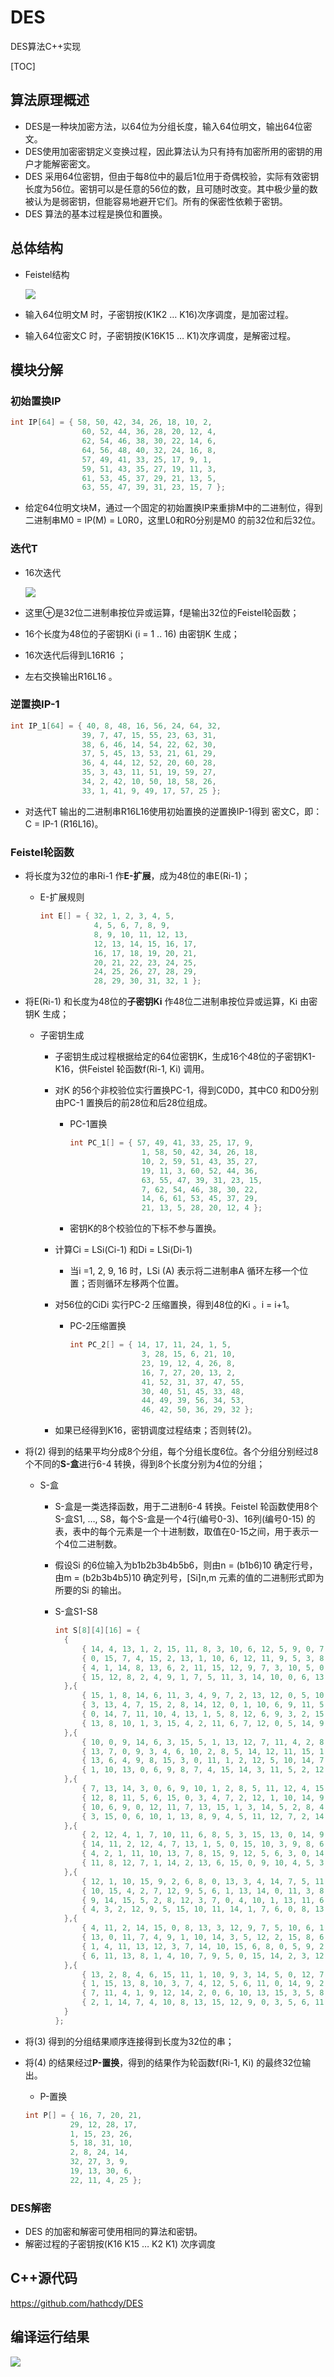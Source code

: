 # DES
DES算法C++实现

[TOC]

## 算法原理概述

- DES是一种块加密方法，以64位为分组长度，输入64位明文，输出64位密文。
- DES使用加密密钥定义变换过程，因此算法认为只有持有加密所用的密钥的用户才能解密密文。
- DES 采用64位密钥，但由于每8位中的最后1位用于奇偶校验，实际有效密钥长度为56位。密钥可以是任意的56位的数，且可随时改变。其中极少量的数被认为是弱密钥，但能容易地避开它们。所有的保密性依赖于密钥。
- DES 算法的基本过程是换位和置换。

## 总体结构

- Feistel结构

  ![](img/Feistel.png)

- 输入64位明文M 时，子密钥按(K1K2 … K16)次序调度，是加密过程。

- 输入64位密文C 时，子密钥按(K16K15 … K1)次序调度，是解密过程。

## 模块分解

### 初始置换IP

```c++
int IP[64] = { 58, 50, 42, 34, 26, 18, 10, 2,
				60, 52, 44, 36, 28, 20, 12, 4,
				62, 54, 46, 38, 30, 22, 14, 6,
				64, 56, 48, 40, 32, 24, 16, 8,
				57, 49, 41, 33, 25, 17, 9, 1,
				59, 51, 43, 35, 27, 19, 11, 3,
				61, 53, 45, 37, 29, 21, 13, 5,
				63, 55, 47, 39, 31, 23, 15, 7 };
```



- 给定64位明文块M，通过一个固定的初始置换IP来重排M中的二进制位，得到二进制串M0 = IP(M) = L0R0，这里L0和R0分别是M0 的前32位和后32位。

### 迭代T

- 16次迭代

  ![](H:/%E4%BD%9C%E4%B8%9A/Web%E5%AE%89%E5%85%A8/1/DES/img/%E8%BF%AD%E4%BB%A3.png)

- 这里⊕是32位二进制串按位异或运算，f是输出32位的Feistel轮函数；

- 16个长度为48位的子密钥Ki (i = 1 .. 16) 由密钥K 生成；

- 16次迭代后得到L16R16 ；

- 左右交换输出R16L16 。

### 逆置换IP-1

```c++
int IP_1[64] = { 40, 8, 48, 16, 56, 24, 64, 32,
				39, 7, 47, 15, 55, 23, 63, 31,
				38, 6, 46, 14, 54, 22, 62, 30,
				37, 5, 45, 13, 53, 21, 61, 29,
				36, 4, 44, 12, 52, 20, 60, 28,
				35, 3, 43, 11, 51, 19, 59, 27,
				34, 2, 42, 10, 50, 18, 58, 26,
				33, 1, 41, 9, 49, 17, 57, 25 };
```



- 对迭代T 输出的二进制串R16L16使用初始置换的逆置换IP-1得到
  密文C，即：C = IP-1 (R16L16)。

### Feistel轮函数

- 将长度为32位的串Ri-1 作**E-扩展**，成为48位的串E(Ri-1)；

  - E-扩展规则

    ```c++
    int E[]	= { 32, 1, 2, 3, 4, 5,
    			4, 5, 6, 7, 8, 9,
    			8, 9, 10, 11, 12, 13,
    			12, 13, 14, 15, 16, 17,
    			16, 17, 18, 19, 20, 21,
    			20, 21, 22, 23, 24, 25,
    			24, 25, 26, 27, 28, 29,
    			28, 29, 30, 31, 32, 1 };
    ```

    

- 将E(Ri-1) 和长度为48位的**子密钥Ki** 作48位二进制串按位异或运算，Ki 由密钥K 生成；

  - 子密钥生成

    - 子密钥生成过程根据给定的64位密钥K，生成16个48位的子密钥K1-K16，供Feistel 轮函数f(Ri-1, Ki) 调用。

    - 对K 的56个非校验位实行置换PC-1，得到C0D0，其中C0 和D0分别由PC-1 置换后的前28位和后28位组成。

      - PC-1置换

        ```c++
        int PC_1[] = { 57, 49, 41, 33, 25, 17, 9,
        				1, 58, 50, 42, 34, 26, 18,
        				10, 2, 59, 51, 43, 35, 27,
        				19, 11, 3, 60, 52, 44, 36,
        				63, 55, 47, 39, 31, 23, 15,
        				7, 62, 54, 46, 38, 30, 22,
        				14, 6, 61, 53, 45, 37, 29,
        				21, 13, 5, 28, 20, 12, 4 };
        ```

      - 密钥K的8个校验位的下标不参与置换。

    - 计算Ci = LSi(Ci-1) 和Di = LSi(Di-1)

      -  当i =1, 2, 9, 16 时，LSi (A) 表示将二进制串A 循环左移一个位置；否则循环左移两个位置。

    - 对56位的CiDi 实行PC-2 压缩置换，得到48位的Ki 。i = i+1。

      - PC-2压缩置换

        ```c++
        int PC_2[] = { 14, 17, 11, 24, 1, 5,
        				3, 28, 15, 6, 21, 10,
        				23, 19, 12, 4, 26, 8,
        				16, 7, 27, 20, 13, 2,
        				41, 52, 31, 37, 47, 55,
        				30, 40, 51, 45, 33, 48,
        				44, 49, 39, 56, 34, 53,
        				46, 42, 50, 36, 29, 32 };
        ```

    - 如果已经得到K16，密钥调度过程结束；否则转(2)。

- 将(2) 得到的结果平均分成8个分组，每个分组长度6位。各个分组分别经过8个不同的**S-盒**进行6-4 转换，得到8个长度分别为4位的分组；

  - S-盒

    - S-盒是一类选择函数，用于二进制6-4 转换。Feistel 轮函数使用8个S-盒S1, …, S8，每个S-盒是一个4行(编号0-3)、16列(编号0-15) 的表，表中的每个元素是一个十进制数，取值在0-15之间，用于表示一个4位二进制数。

    - 假设Si 的6位输入为b1b2b3b4b5b6，则由n = (b1b6)10 确定行号，由m = (b2b3b4b5)10 确定列号，[Si]n,m 元素的值的二进制形式即为所要的Si 的输出。

    - S-盒S1-S8

      ```c++
      int S[8][4][16] = {
      	{
      		{ 14, 4, 13, 1, 2, 15, 11, 8, 3, 10, 6, 12, 5, 9, 0, 7 },
      		{ 0, 15, 7, 4, 15, 2, 13, 1, 10, 6, 12, 11, 9, 5, 3, 8 },
      		{ 4, 1, 14, 8, 13, 6, 2, 11, 15, 12, 9, 7, 3, 10, 5, 0 },
      		{ 15, 12, 8, 2, 4, 9, 1, 7, 5, 11, 3, 14, 10, 0, 6, 13 }
      	},{
      		{ 15, 1, 8, 14, 6, 11, 3, 4, 9, 7, 2, 13, 12, 0, 5, 10 },
      		{ 3, 13, 4, 7, 15, 2, 8, 14, 12, 0, 1, 10, 6, 9, 11, 5 },
      		{ 0, 14, 7, 11, 10, 4, 13, 1, 5, 8, 12, 6, 9, 3, 2, 15 },
      		{ 13, 8, 10, 1, 3, 15, 4, 2, 11, 6, 7, 12, 0, 5, 14, 9 }
      	},{
      		{ 10, 0, 9, 14, 6, 3, 15, 5, 1, 13, 12, 7, 11, 4, 2, 8 },
      		{ 13, 7, 0, 9, 3, 4, 6, 10, 2, 8, 5, 14, 12, 11, 15, 1 },
      		{ 13, 6, 4, 9, 8, 15, 3, 0, 11, 1, 2, 12, 5, 10, 14, 7 },
      		{ 1, 10, 13, 0, 6, 9, 8, 7, 4, 15, 14, 3, 11, 5, 2, 12 }
      	},{
      		{ 7, 13, 14, 3, 0, 6, 9, 10, 1, 2, 8, 5, 11, 12, 4, 15 },
      		{ 12, 8, 11, 5, 6, 15, 0, 3, 4, 7, 2, 12, 1, 10, 14, 9 },
      		{ 10, 6, 9, 0, 12, 11, 7, 13, 15, 1, 3, 14, 5, 2, 8, 4 },
      		{ 3, 15, 0, 6, 10, 1, 13, 8, 9, 4, 5, 11, 12, 7, 2, 14 }
      	},{
      		{ 2, 12, 4, 1, 7, 10, 11, 6, 8, 5, 3, 15, 13, 0, 14, 9 },
      		{ 14, 11, 2, 12, 4, 7, 13, 1, 5, 0, 15, 10, 3, 9, 8, 6 },
      		{ 4, 2, 1, 11, 10, 13, 7, 8, 15, 9, 12, 5, 6, 3, 0, 14 },
      		{ 11, 8, 12, 7, 1, 14, 2, 13, 6, 15, 0, 9, 10, 4, 5, 3 }
      	},{
      		{ 12, 1, 10, 15, 9, 2, 6, 8, 0, 13, 3, 4, 14, 7, 5, 11 },
      		{ 10, 15, 4, 2, 7, 12, 9, 5, 6, 1, 13, 14, 0, 11, 3, 8 },
      		{ 9, 14, 15, 5, 2, 8, 12, 3, 7, 0, 4, 10, 1, 13, 11, 6 },
      		{ 4, 3, 2, 12, 9, 5, 15, 10, 11, 14, 1, 7, 6, 0, 8, 13 }
      	},{
      		{ 4, 11, 2, 14, 15, 0, 8, 13, 3, 12, 9, 7, 5, 10, 6, 1 },
      		{ 13, 0, 11, 7, 4, 9, 1, 10, 14, 3, 5, 12, 2, 15, 8, 6 },
      		{ 1, 4, 11, 13, 12, 3, 7, 14, 10, 15, 6, 8, 0, 5, 9, 2 },
      		{ 6, 11, 13, 8, 1, 4, 10, 7, 9, 5, 0, 15, 14, 2, 3, 12 }
      	},{
      		{ 13, 2, 8, 4, 6, 15, 11, 1, 10, 9, 3, 14, 5, 0, 12, 7 },
      		{ 1, 15, 13, 8, 10, 3, 7, 4, 12, 5, 6, 11, 0, 14, 9, 2 },
      		{ 7, 11, 4, 1, 9, 12, 14, 2, 0, 6, 10, 13, 15, 3, 5, 8 },
      		{ 2, 1, 14, 7, 4, 10, 8, 13, 15, 12, 9, 0, 3, 5, 6, 11 }
      	}
      };
      ```

      

- 将(3) 得到的分组结果顺序连接得到长度为32位的串；

- 将(4) 的结果经过**P-置换**，得到的结果作为轮函数f(Ri-1, Ki) 的最终32位输出。

  - P-置换

  ```c++
  int P[] = { 16, 7, 20, 21,
  			29, 12, 28, 17,
  			1, 15, 23, 26,
  			5, 18, 31, 10,
  			2, 8, 24, 14,
  			32, 27, 3, 9,
  			19, 13, 30, 6,
  			22, 11, 4, 25 };
  ```

### DES解密

- DES 的加密和解密可使用相同的算法和密钥。
- 解密过程的子密钥按(K16 K15 … K2 K1) 次序调度

## C++源代码

https://github.com/hathcdy/DES

## 编译运行结果

![](img/编译运行结果.png)





​	

